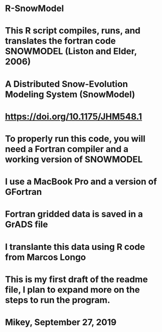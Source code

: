 # R-SnowModel

# This R script compiles, runs, and translates the fortran code SNOWMODEL (Liston and Elder, 2006)

# A Distributed Snow-Evolution Modeling System (SnowModel)
# https://doi.org/10.1175/JHM548.1

# To properly run this code, you will need a Fortran compiler and a working version of SNOWMODEL
# I use a MacBook Pro and a version of GFortran

# Fortran gridded data is saved in a GrADS file
# I translante this data using R code from Marcos Longo

# This is my first draft of the readme file, I plan to expand more on the steps to run the program.

# Mikey, September 27, 2019
